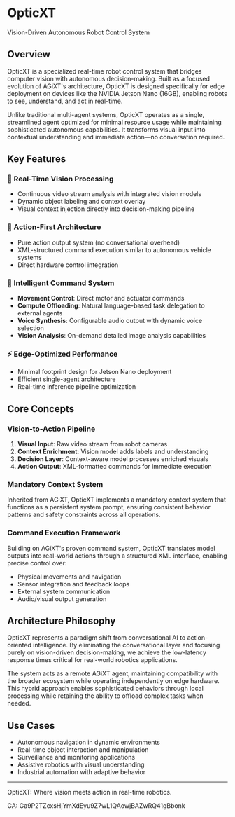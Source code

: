 # OpticXT

Vision-Driven Autonomous Robot Control System

## Overview

OpticXT is a specialized real-time robot control system that bridges computer vision with autonomous decision-making. Built as a focused evolution of AGiXT's architecture, OpticXT is designed specifically for edge deployment on devices like the NVIDIA Jetson Nano (16GB), enabling robots to see, understand, and act in real-time.

Unlike traditional multi-agent systems, OpticXT operates as a single, streamlined agent optimized for minimal resource usage while maintaining sophisticated autonomous capabilities. It transforms visual input into contextual understanding and immediate action—no conversation required.

## Key Features

### 🎯 Real-Time Vision Processing
- Continuous video stream analysis with integrated vision models
- Dynamic object labeling and context overlay
- Visual context injection directly into decision-making pipeline

### 🤖 Action-First Architecture
- Pure action output system (no conversational overhead)
- XML-structured command execution similar to autonomous vehicle systems
- Direct hardware control integration

### 🧠 Intelligent Command System
- **Movement Control**: Direct motor and actuator commands
- **Compute Offloading**: Natural language-based task delegation to external agents
- **Voice Synthesis**: Configurable audio output with dynamic voice selection
- **Vision Analysis**: On-demand detailed image analysis capabilities

### ⚡ Edge-Optimized Performance
- Minimal footprint design for Jetson Nano deployment
- Efficient single-agent architecture
- Real-time inference pipeline optimization

## Core Concepts

### Vision-to-Action Pipeline
1. **Visual Input**: Raw video stream from robot cameras
2. **Context Enrichment**: Vision model adds labels and understanding
3. **Decision Layer**: Context-aware model processes enriched visuals
4. **Action Output**: XML-formatted commands for immediate execution

### Mandatory Context System
Inherited from AGiXT, OpticXT implements a mandatory context system that functions as a persistent system prompt, ensuring consistent behavior patterns and safety constraints across all operations.

### Command Execution Framework
Building on AGiXT's proven command system, OpticXT translates model outputs into real-world actions through a structured XML interface, enabling precise control over:
- Physical movements and navigation
- Sensor integration and feedback loops
- External system communication
- Audio/visual output generation

## Architecture Philosophy

OpticXT represents a paradigm shift from conversational AI to action-oriented intelligence. By eliminating the conversational layer and focusing purely on vision-driven decision-making, we achieve the low-latency response times critical for real-world robotics applications.

The system acts as a remote AGiXT agent, maintaining compatibility with the broader ecosystem while operating independently on edge hardware. This hybrid approach enables sophisticated behaviors through local processing while retaining the ability to offload complex tasks when needed.

## Use Cases

- Autonomous navigation in dynamic environments
- Real-time object interaction and manipulation
- Surveillance and monitoring applications
- Assistive robotics with visual understanding
- Industrial automation with adaptive behavior

---

OpticXT: Where vision meets action in real-time robotics.

CA: Ga9P2TZcxsHjYmXdEyu9Z7wL1QAowjBAZwRQ41gBbonk
